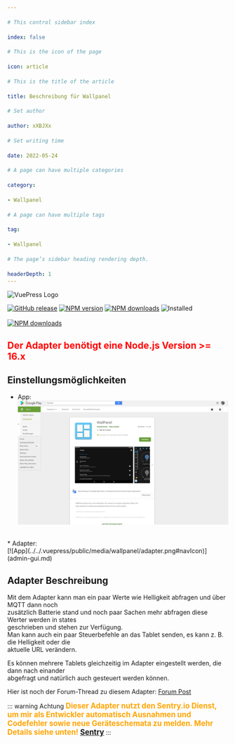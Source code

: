 ```yaml
---

# This control sidebar index

index: false

# This is the icon of the page

icon: article

# This is the title of the article

title: Beschreibung für Wallpanel

# Set author

author: xXBJXx

# Set writing time

date: 2022-05-24

# A page can have multiple categories

category:

- Wallpanel

# A page can have multiple tags

tag:

- Wallpanel

# The page’s sidebar heading rendering depth.

headerDepth: 1
---
```


<img :src="$withBase('/media/wallpanel/wallpanel.png#center')" alt="VuePress Logo">

[![GitHub release](https://img.shields.io/github/v/release/xXBJXx/ioBroker.wallpanel?include_prereleases&label=GitHub%20release&logo=github)](https://github.com/xXBJXx/ioBroker.wallpanel)
[![NPM version](https://img.shields.io/npm/v/iobroker.wallpanel.svg?logo=npm)](https://www.npmjs.com/package/iobroker.wallpanel)
[![NPM downloads](https://img.shields.io/npm/dm/iobroker.wallpanel.svg?logo=npm)](https://www.npmjs.com/package/iobroker.wallpanel)
![Installed](https://iobroker.live/badges/wallpanel-installed.svg)
<br>
<br>
[![NPM downloads](https://nodei.co/npm/iobroker.wallpanel.png)](https://www.npmjs.com/package/iobroker.wallpanel)

## <span style="color:red; fontSize:1.3em; font-weight:bold">Der Adapter benötigt eine Node.js Version >= 16.x</span>


## Einstellungsmöglichkeiten

* App:<br>
[![App](../../.vuepress/public/media/wallpanel/GooglePlayStore.png#navIcon)](app/app-description.md)
<br/>
* Adapter:<br>
[![App](../../.vuepress/public/media/wallpanel/adapter.png#navIcon)](admin-gui.md)
<br/>

## Adapter Beschreibung

Mit dem Adapter kann man ein paar Werte wie Helligkeit abfragen und über MQTT dann noch <br> zusätzlich Batterie stand und noch paar Sachen mehr abfragen diese Werter werden in
states <br> geschrieben und stehen zur Verfügung.<br>
Man kann auch ein paar Steuerbefehle an das Tablet senden, es kann z. B. die Helligkeit oder die <br> aktuelle URL verändern.

Es können mehrere Tablets gleichzeitig im Adapter eingestellt werden, die dann nach einander <br> abgefragt und natürlich auch gesteuert werden können.

Hier ist noch der Forum-Thread zu diesem Adapter: [Forum Post](https://forum.iobroker.net/topic/36438/test-adapter-wallpanel)

::: warning Achtung
<span style="color:orange; font-size:1.2em; font-weight: bold" >Dieser Adapter nutzt den Sentry.io Dienst, um mir als
Entwickler automatisch Ausnahmen und Codefehler sowie neue Geräteschemata zu melden.
Mehr Details siehe unten! [Sentry](/de/wallpanel/sentry)
</span>
:::


